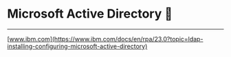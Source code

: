 # Microsoft Active Directory 📂
---
[www.ibm.com](https://www.ibm.com/docs/en/rpa/23.0?topic=ldap-installing-configuring-microsoft-active-directory)
